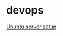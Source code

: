 # devops

[Ubuntu server setup](https://github.com/TaSiya/devops/blob/main/linux-server-setup.md#setup-ubuntu-2004-server)
